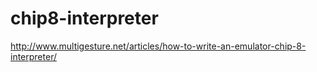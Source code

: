 # chip8-interpreter
http://www.multigesture.net/articles/how-to-write-an-emulator-chip-8-interpreter/
